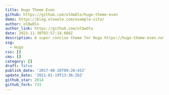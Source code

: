 ```yaml
---
title: Hugo Theme Even
github: https://github.com/olOwOlo/hugo-theme-even
demo: https://blog.olowolo.com/example-site/
author: olOwOlo
author_link: https://github.com/olOwOlo
date: 2023-11-30T02:57:14.660Z
description: A super concise theme for Hugo https://hugo-theme-even.netlify.app
ssg:
  - Hugo
css: []
cms: []
category: []
draft: false
publish_date: '2017-08-28T09:20:45Z'
update_date: '2021-01-19T13:36:26Z'
github_star: 2014
github_fork: 731
---
```

